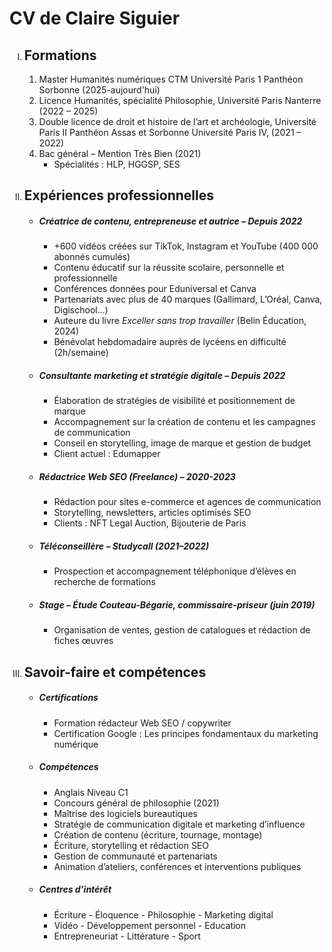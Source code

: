 <!DOCTYPE html>
<html lang="fr">
<head>
<meta charset="UTF-8">
<title>CV de Claire Siguier</title>
</head>
<body>
<h1>CV de Claire Siguier</h1>

<nav>
  <ol type="I">
    <li><h2>Formations</h2>
      <ol type="1">
      <li> Master Humanités numériques CTM Université Paris 1 Panthéon Sorbonne (2025-aujourd'hui)
        <li>Licence Humanités, spécialité Philosophie, Université Paris Nanterre (2022 – 2025)</li>
        <li>Double licence de droit et histoire de l’art et archéologie, Université Paris II Panthéon Assas et Sorbonne Université Paris IV, (2021 – 2022)</li>
        <li>Bac général – Mention Très Bien (2021) 
          <ul>
            <li>Spécialités : HLP, HGGSP, SES</li>
          </ol>
        </li>
        </ul>
        </li>
    
   <li><h2>Expériences professionnelles</h2>
      <ul>
        <li><h5>Créatrice de contenu, entrepreneuse et autrice – Depuis 2022</h5>
          <ul>
            <li>+600 vidéos créées sur TikTok, Instagram et YouTube (400 000 abonnés cumulés)</li>
            <li>Contenu éducatif sur la réussite scolaire, personnelle et professionnelle</li>
            <li>Conférences données pour Eduniversal et Canva</li>
            <li>Partenariats avec plus de 40 marques (Gallimard, L’Oréal, Canva, Digischool...)</li>
            <li>Auteure du livre <em>Exceller sans trop travailler</em> (Belin Éducation, 2024)</li>
            <li>Bénévolat hebdomadaire auprès de lycéens en difficulté (2h/semaine)</li>
          </ul>
        </li>

  <li><h5>Consultante marketing et stratégie digitale – Depuis 2022</h5>
          <ul>
            <li>Élaboration de stratégies de visibilité et positionnement de marque</li>
            <li>Accompagnement sur la création de contenu et les campagnes de communication</li>
            <li>Conseil en storytelling, image de marque et gestion de budget</li>
            <li>Client actuel : Edumapper</li>
          </ul>
        </li>

  <li><h5>Rédactrice Web SEO (Freelance) – 2020-2023</h5>
          <ul>
            <li>Rédaction pour sites e-commerce et agences de communication</li>
            <li>Storytelling, newsletters, articles optimisés SEO</li>
            <li>Clients : NFT Legal Auction, Bijouterie de Paris</li>
          </ul>
        </li>

   <li><h5>Téléconseillère – Studycall (2021–2022)</h5>
          <ul>
            <li>Prospection et accompagnement téléphonique d’élèves en recherche de formations</li>
          </ul>
        </li>

   <li><h5>Stage – Étude Couteau-Bégarie, commissaire-priseur (juin 2019)</h5>
          <ul>
            <li>Organisation de ventes, gestion de catalogues et rédaction de fiches œuvres</li>
          </ul>
        </li>
      </ul>
    </li>

   <li><h2>Savoir-faire et compétences</h2>
      <ul>
        <li><h5>Certifications</h5>
          <ul>
            <li>Formation rédacteur Web SEO / copywriter</li>
            <li>Certification Google : Les principes fondamentaux du marketing numérique
          </ul>
        </li>

   <li><h5>Compétences</h5>
          <ul>
            <li>Anglais Niveau C1</li>
            <li>Concours général de philosophie (2021)</li>
            <li>Maîtrise des logiciels bureautiques</li>
            <li>Stratégie de communication digitale et marketing d’influence</li>
            <li>Création de contenu (écriture, tournage, montage)</li>
            <li>Écriture, storytelling et rédaction SEO</li>
            <li>Gestion de communauté et partenariats</li>
            <li>Animation d’ateliers, conférences et interventions publiques</li>
          </ul>
        </li>

   <li><h5>Centres d’intérêt</h5>
          <ul>
          <li>Écriture - Éloquence - Philosophie - Marketing digital</li> 
          <li>Vidéo - Développement personnel - Education</li>
          <li>Entrepreneuriat - Littérature - Sport </li>
          </ul>
        
